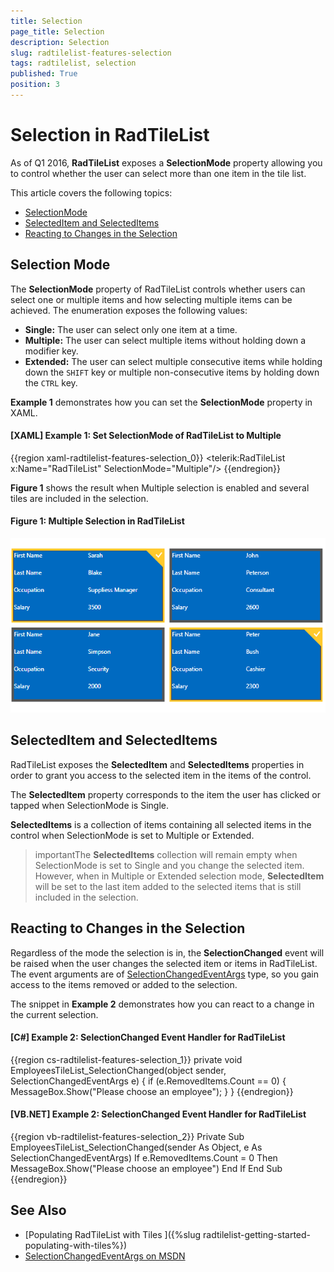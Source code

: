 ```yaml
---
title: Selection
page_title: Selection
description: Selection
slug: radtilelist-features-selection
tags: radtilelist, selection
published: True
position: 3
---
```


# Selection in RadTileList

As of Q1 2016, __RadTileList__ exposes a __SelectionMode__ property allowing you to control whether the user can select more than one item in the tile list.

This article covers the following topics:

* [SelectionMode](#selection-mode)
* [SelectedItem and SelectedItems](#selecteditem-and-selecteditems)
* [Reacting to Changes in the Selection](#reacting-to-changes-in-the-selection)


## Selection Mode

The __SelectionMode__ property of RadTileList controls whether users can select one or multiple items and how selecting multiple items can be achieved. The enumeration exposes the following values:

* __Single:__ The user can select only one item at a time.
* __Multiple:__ The user can select multiple items without holding down a modifier key.
* __Extended:__ The user can select multiple consecutive items while holding down the <code>SHIFT</code> key or multiple non-consecutive items by holding down the <code>CTRL</code> key.

__Example 1__ demonstrates how you can set the __SelectionMode__ property in XAML.

#### __[XAML] Example 1: Set SelectionMode of RadTileList to Multiple__
{{region xaml-radtilelist-features-selection_0}}
	<telerik:RadTileList x:Name="RadTileList" SelectionMode="Multiple"/>
{{endregion}}

__Figure 1__ shows the result when Multiple selection is enabled and several tiles are included in the selection.

#### __Figure 1: Multiple Selection in RadTileList__
![Grouping SL](images/RadTileList_Features_Selection_01.PNG)

## SelectedItem and SelectedItems

RadTileList exposes the __SelectedItem__ and __SelectedItems__ properties in order to grant you access to the selected item in the items of the control. 

The __SelectedItem__ property corresponds to the item the user has clicked or tapped when SelectionMode is Single.

__SelectedItems__ is a collection of items containing all selected items in the control when SelectionMode is set to Multiple or Extended.

>importantThe __SelectedItems__ collection will remain empty when SelectionMode is set to Single and you change the selected item. However, when in Multiple or Extended selection mode, __SelectedItem__ will be set to the last item added to the selected items that is still included in the selection.

## Reacting to Changes in the Selection

Regardless of the mode the selection is in, the __SelectionChanged__ event will be raised when the user changes the selected item or items in RadTileList. The event arguments are of [SelectionChangedEventArgs](https://msdn.microsoft.com/en-us/library/system.windows.controls.selectionchangedeventargs) type, so you gain access to the items removed or added to the selection.

The snippet in __Example 2__ demonstrates how you can react to a change in the current selection.

#### __[C#] Example 2: SelectionChanged Event Handler for RadTileList__
{{region cs-radtilelist-features-selection_1}}
	private void EmployeesTileList_SelectionChanged(object sender, SelectionChangedEventArgs e)
	{
	    if (e.RemovedItems.Count == 0)
	    {
	        MessageBox.Show("Please choose an employee");
	    }
	}
{{endregion}}

#### __[VB.NET] Example 2: SelectionChanged Event Handler for RadTileList__
{{region vb-radtilelist-features-selection_2}}
	Private Sub EmployeesTileList_SelectionChanged(sender As Object, e As SelectionChangedEventArgs)
	    If e.RemovedItems.Count = 0 Then
	        MessageBox.Show("Please choose an employee")
	    End If
	End Sub
{{endregion}}


## See Also

* [Populating RadTileList with Tiles ]({%slug radtilelist-getting-started-populating-with-tiles%})
* [SelectionChangedEventArgs on MSDN](https://msdn.microsoft.com/en-us/library/system.windows.controls.selectionchangedeventargs)

